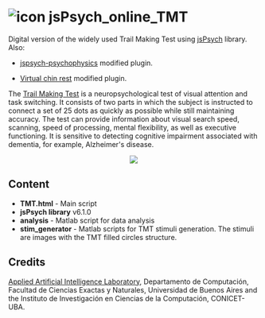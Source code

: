 #  ![icon](https://liaa.dc.uba.ar/wp-content/uploads/2018/01/icon.png) jsPsych_online_TMT 

Digital version of the widely used Trail Making Test using [jsPsych](https://github.com/jspsych/jsPsych) library. Also:

* [jspsych-psychophysics](https://github.com/kurokida/jspsych-psychophysics) modified plugin.

* [Virtual chin rest](https://github.com/QishengLi/virtual_chinrest/) modified plugin.


The [Trail Making Test](https://en.wikipedia.org/wiki/Trail_Making_Test) is a neuropsychological test of visual attention and task switching. It consists of two parts in which the subject is instructed to connect a set of 25 dots as quickly as possible while still maintaining accuracy. The test can provide information about visual search speed, scanning, speed of processing, mental flexibility, as well as executive functioning. It is sensitive to detecting cognitive impairment associated with dementia, for example, Alzheimer's disease.

 <p align="center">
  <img src="https://upload.wikimedia.org/wikipedia/commons/thumb/2/28/Trails.jpg/290px-Trails.jpg"/>
</p>

Content
----------
* **TMT.html** - Main script
* **jsPsych library** v6.1.0
* **analysis** - Matlab script for data analysis
* **stim_generator** - Matlab scripts for TMT stimuli generation. The stimuli are images with the TMT filled circles structure.

Credits
-------

[Applied Artificial Intelligence Laboratory](https://liaa.dc.uba.ar/), Departamento de Computación, Facultad de Ciencias Exactas y Naturales, Universidad de Buenos Aires and the Instituto de Investigación en Ciencias de la Computación, CONICET-UBA.
